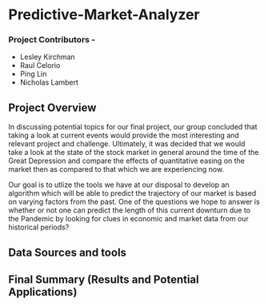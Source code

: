 # Predictive-Market-Analyzer
### Project Contributors - 
- Lesley Kirchman 
- Raul Celorio 
- Ping Lin
- Nicholas Lambert

## Project Overview
In discussing potential topics for our final project, our group concluded that taking a look at current events would provide the most interesting and relevant project and challenge. Ultimately, it was decided that we would take a look at the state of the stock market in general around the time of the Great Depression and compare the effects of quantitative easing on the market then as compared to that which we are experiencing now. 

Our goal is to utlize the tools we have at our disposal to develop an algorithm which will be able to predict the trajectory of our market is based on varying factors from the past. One of the questions we hope to answer is whether or not one  can predict the length of this current downturn due to the Pandemic by looking for clues in economic and market data from our historical periods?

## Data Sources and tools


## Final Summary (Results and Potential Applications)

